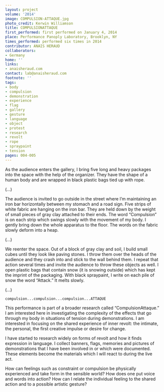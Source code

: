```yaml
---
layout: project
volume: '2014'
image: COMPULSION-ATTAQUE.jpg
photo_credit: Kerwin Williamson
title: COMPULSION­ATTAQUE
first_performed: first performed on January 4, 2014
place: Performance Panoply Laboratory, Brooklyn, NY
times_performed: performed six times in 2014
contributor: ANAIS HERAUD
collaborators:
- Germany
home: ''
links:
- anaisheraud.com
contact: lab@anaisheraud.com
footnote: ''
tags:
- body
- compulsion
- demonstration
- experience
- flag
- gallery
- gesture
- language
- object
- protest
- research
- revolt
- rope
- spraypaint
- tension
pages: 004-005
---
```


As the audience enters the gallery, I bring five long and heavy packages into the space with the help of the organizer. They have the shape of a human body and are wrapped in black plastic bags tied up with rope.

(...)

The audience is invited to go outside in the street where I’m maintaining an iron bar horizontally between my stomach and a road sign. Five strips of white fabric are hanging on the iron bar. They are held down by the weight of small pieces of gray clay attached to their ends. The word “Compulsion” is on each strip which swings slowly with the movement of my body. I gently bring down the whole apparatus to the floor. The words on the fabric slowly deform into a heap.

(...)

We re­enter the space. Out of a block of gray clay and soil, I build small cubes until they look like paving stones. I throw them over the heads of the audience and they crash into and stick to the wall behind them. I repeat that action several times and invite the audience to throw these objects as well. I open plastic bags that contain snow (it is snowing outside) which has kept the imprint of the packaging. With black spray­paint, I write on each pile of snow the word “Attack.” It melts slowly.

(...)

	compulsion...compulsion...compulsion...ATTAQUE 

This performance is part of a broader research called “Compulsion­Attaque.” I am interested here in investigating the complexity of the effects that go through my body in situations of tension during demonstrations. I am interested in focusing on the shared experience of inner revolt: the intimate, the personal, the first creative impulse or desire for change.

I have started to research widely on forms of revolt and how it finds expression in language. I collect banners, flags, memories and pictures of demonstrations that I have been involved in or which were documented. These elements become the materials which I will react to during the live act.

How can feelings such as constraint or compulsion be physically experienced and take form in the sensible world? How does one put voice and words into action? How can I relate the individual feeling to the shared action and to a possible artistic gesture?
